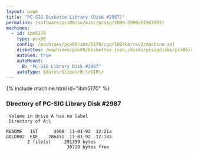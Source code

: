 ```yaml
---
layout: page
title: "PC-SIG Diskette Library (Disk #2987)"
permalink: /software/pcx86/sw/misc/pcsig/2000-2999/DISK2987/
machines:
  - id: ibm5170
    type: pcx86
    config: /machines/pcx86/ibm/5170/cga/1024kb/rev3/machine.xml
    diskettes: /machines/pcx86/diskettes.json,/disks/pcsigdisks/pcx86/diskettes.json
    autoGen: true
    autoMount:
      B: "PC-SIG Library Disk #2987"
    autoType: $date\r$time\rB:\rDIR\r
---
```


{% include machine.html id="ibm5170" %}

### Directory of PC-SIG Library Disk #2987

     Volume in drive A has no label
     Directory of A:\

    README   1ST      4908  11-01-92  12:21a
    GOLD002  EXE    286451  11-01-92  12:18a
            2 file(s)     291359 bytes
                           30720 bytes free

